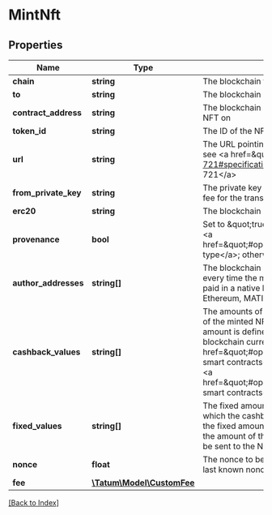 # MintNft

## Properties

Name | Type | Description | Notes
------------ | ------------- | ------------- | -------------
**chain** | **string** | The blockchain to work with |
**to** | **string** | The blockchain address to send the NFT to |
**contract_address** | **string** | The blockchain address of the smart contract to build the NFT on |
**token_id** | **string** | The ID of the NFT |
**url** | **string** | The URL pointing to the NFT metadata; for more information, see &lt;a href&#x3D;\&quot;https://eips.ethereum.org/EIPS/eip-721#specification\&quot; target&#x3D;\&quot;_blank\&quot;&gt;EIP-721&lt;/a&gt; |
**from_private_key** | **string** | The private key of the blockchain address that will pay the fee for the transaction |
**erc20** | **string** | The blockchain address of the custom fungible token | [optional]
**provenance** | **bool** | Set to \&quot;true\&quot; if the NFT smart contract is of the &lt;a href&#x3D;\&quot;#operation/NftDeployErc721\&quot;&gt;provenance type&lt;/a&gt;; otherwise, set to \&quot;false\&quot;. | [optional]
**author_addresses** | **string[]** | The blockchain addresses where the royalties will be sent every time the minted NFT is transferred; the royalties are paid in a native blockchain currency such as ETH on Ethereum, MATIC on Polygon, and so on | [optional]
**cashback_values** | **string[]** | The amounts of the royalties that will be paid to the authors of the minted NFT every time the NFT is transferred; the amount is defined as a fixed amount of the native blockchain currency for &lt;a href&#x3D;\&quot;#operation/NftDeployErc721\&quot;&gt;cashback smart contracts&lt;/a&gt; or as a percentage of the NFT price for &lt;a href&#x3D;\&quot;#operation/NftDeployErc721\&quot;&gt;provenance smart contracts&lt;/a&gt; | [optional]
**fixed_values** | **string[]** | The fixed amounts of the native blockchain currency to which the cashback royalty amounts will be compared to; if the fixed amount specified in this parameter is greater than the amount of the cashback royalties, this fixed amount will be sent to the NFT authors instead of the cashback royalties | [optional]
**nonce** | **float** | The nonce to be set to the transaction; if not present, the last known nonce will be used | [optional]
**fee** | [**\Tatum\Model\CustomFee**](CustomFee.md) |  | [optional]

[[Back to Index]](../index.md)
